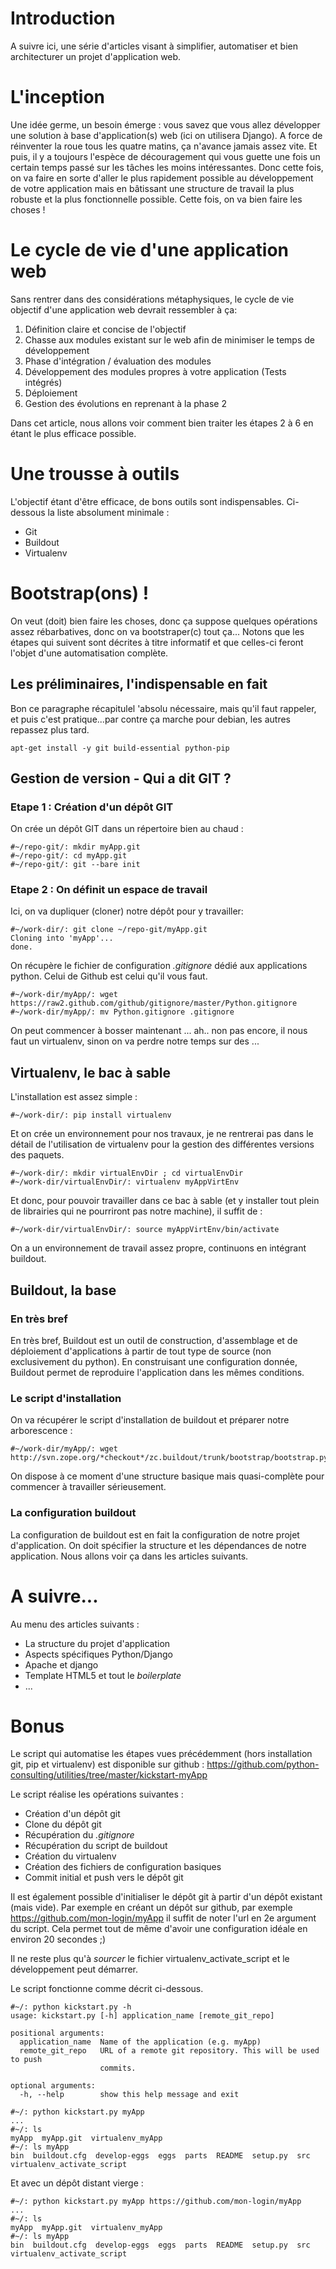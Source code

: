 # Introduction #

A suivre ici, une série d'articles visant à simplifier, automatiser et bien architecturer un projet d'application web.

# L'inception #

Une idée germe, un besoin émerge : vous savez que vous allez développer une solution à base d'application(s) web (ici on utilisera Django). A force de réinventer la roue tous les quatre matins, ça n'avance jamais assez vite. Et puis, il y a toujours l'espèce de découragement qui vous guette une fois un certain temps passé sur les tâches les moins intéressantes. Donc cette fois, on va faire en sorte d'aller le plus rapidement possible au développement de votre application mais en bâtissant une structure de travail la plus robuste et la plus fonctionnelle possible. Cette fois, on va bien faire les choses !

# Le cycle de vie d'une application web #

Sans rentrer dans des considérations métaphysiques, le cycle de vie objectif d'une application web devrait ressembler à ça:

1. Définition claire et concise de l'objectif
2. Chasse aux modules existant sur le web afin de minimiser le temps de développement
3. Phase d'intégration / évaluation des modules
4. Développement des modules propres à votre application (Tests intégrés)
5. Déploiement
6. Gestion des évolutions en reprenant à la phase 2

Dans cet article, nous allons voir comment bien traiter les étapes 2 à 6 en étant le plus efficace possible.

# Une trousse à outils #

L'objectif étant d'être efficace, de bons outils sont indispensables. Ci-dessous la liste absolument minimale :
* Git
* Buildout
* Virtualenv

# Bootstrap(ons) ! #

On veut (doit) bien faire les choses, donc ça suppose quelques opérations assez rébarbatives, donc on va bootstraper(c) tout ça... Notons que les étapes qui suivent sont décrites à titre informatif et que celles-ci feront l'objet d'une automatisation complète.

## Les préliminaires, l'indispensable en fait ##

Bon ce paragraphe récapitulel 'absolu nécessaire, mais qu'il faut rappeler, et puis c'est pratique...par contre ça marche pour debian, les autres repassez plus tard.

```Shell
apt-get install -y git build-essential python-pip
```

## Gestion de version - Qui a dit GIT ? ##
### Etape 1 : Création d'un dépôt GIT ###

On crée un dépôt GIT dans un répertoire bien au chaud :

```Shell
#~/repo-git/: mkdir myApp.git
#~/repo-git/: cd myApp.git
#~/repo-git/: git --bare init
```

### Etape 2 : On définit un espace de travail ###

Ici, on va dupliquer (cloner) notre dépôt pour y travailler:

```Shell
#~/work-dir/: git clone ~/repo-git/myApp.git
Cloning into 'myApp'...
done.
```

On récupère le fichier de configuration *.gitignore* dédié aux applications python. Celui de Github est celui qu'il vous faut.

```Shell
#~/work-dir/myApp/: wget https://raw2.github.com/github/gitignore/master/Python.gitignore
#~/work-dir/myApp/: mv Python.gitignore .gitignore
```

On peut commencer à bosser maintenant ... ah.. non pas encore, il nous faut un virtualenv, sinon on va perdre notre temps sur des ...

## Virtualenv, le bac à sable ##

L'installation est assez simple :

```Shell
#~/work-dir/: pip install virtualenv
```

Et on crée un environnement pour nos travaux, je ne rentrerai pas dans le détail de l'utilisation de virtualenv pour la gestion des différentes versions des paquets.

```Shell
#~/work-dir/: mkdir virtualEnvDir ; cd virtualEnvDir
#~/work-dir/virtualEnvDir/: virtualenv myAppVirtEnv
```

Et donc, pour pouvoir travailler dans ce bac à sable (et y installer tout plein de librairies qui ne pourriront pas notre machine), il suffit de :

```Shell
#~/work-dir/virtualEnvDir/: source myAppVirtEnv/bin/activate
```

On a un environnement de travail assez propre, continuons en intégrant buildout.

## Buildout, la base ##
### En très bref ###

En très bref, Buildout est un outil de construction, d'assemblage et de déploiement d'applications à partir de tout type de source (non exclusivement du python). En construisant une configuration donnée, Buildout permet de reproduire l'application dans les mêmes conditions.

### Le script d'installation ###

On va récupérer le script d'installation de buildout et préparer notre arborescence :

```Shell
#~/work-dir/myApp/: wget http://svn.zope.org/*checkout*/zc.buildout/trunk/bootstrap/bootstrap.py
```

On dispose à ce moment d'une structure basique mais quasi-complète pour commencer à travailler sérieusement.

### La configuration buildout ###

La configuration de buildout est en fait la configuration de notre projet d'application. On doit spécifier la structure et les dépendances de notre application. Nous allons voir ça dans les articles suivants.

# A suivre... #

Au menu des articles suivants :

* La structure du projet d'application
* Aspects spécifiques Python/Django
* Apache et django
* Template HTML5 et tout le *boilerplate*
* ...


# Bonus #
Le script qui automatise les étapes vues précédemment (hors installation git, pip et virtualenv) est disponible sur github :
https://github.com/python-consulting/utilities/tree/master/kickstart-myApp

Le script réalise les opérations suivantes :
* Création d'un dépôt git
* Clone du dépôt git
* Récupération du *.gitignore*
* Récupération du script de buildout
* Création du virtualenv
* Création des fichiers de configuration basiques
* Commit initial et push vers le dépôt git

Il est également possible d'initialiser le dépôt git à partir d'un dépôt existant (mais vide). Par exemple en créant un dépôt sur github, par exemple https://github.com/mon-login/myApp il suffit de noter l'url en 2e argument du script. Cela permet tout de même d'avoir une configuration idéale en environ 20 secondes ;)

Il ne reste plus qu'à *sourcer* le fichier virtualenv_activate_script et le développement peut démarrer.

Le script fonctionne comme décrit ci-dessous.

```Shell
#~/: python kickstart.py -h
usage: kickstart.py [-h] application_name [remote_git_repo]

positional arguments:
  application_name  Name of the application (e.g. myApp)
  remote_git_repo   URL of a remote git repository. This will be used to push
                    commits.

optional arguments:
  -h, --help        show this help message and exit

#~/: python kickstart.py myApp
...
#~/: ls
myApp  myApp.git  virtualenv_myApp
#~/: ls myApp
bin  buildout.cfg  develop-eggs  eggs  parts  README  setup.py  src  virtualenv_activate_script
```

Et avec un dépôt distant vierge :

```Shell
#~/: python kickstart.py myApp https://github.com/mon-login/myApp
...
#~/: ls
myApp  myApp.git  virtualenv_myApp
#~/: ls myApp
bin  buildout.cfg  develop-eggs  eggs  parts  README  setup.py  src  virtualenv_activate_script
```
